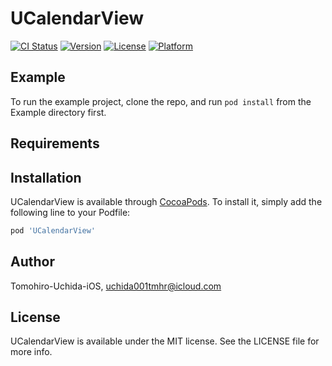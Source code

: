 # UCalendarView

[![CI Status](https://img.shields.io/travis/Tomohiro-Uchida-iOS/UCalendarView.svg?style=flat)](https://travis-ci.org/Tomohiro-Uchida-iOS/UCalendarView)
[![Version](https://img.shields.io/cocoapods/v/UCalendarView.svg?style=flat)](https://cocoapods.org/pods/UCalendarView)
[![License](https://img.shields.io/cocoapods/l/UCalendarView.svg?style=flat)](https://cocoapods.org/pods/UCalendarView)
[![Platform](https://img.shields.io/cocoapods/p/UCalendarView.svg?style=flat)](https://cocoapods.org/pods/UCalendarView)

## Example

To run the example project, clone the repo, and run `pod install` from the Example directory first.

## Requirements

## Installation

UCalendarView is available through [CocoaPods](https://cocoapods.org). To install
it, simply add the following line to your Podfile:

```ruby
pod 'UCalendarView'
```

## Author

Tomohiro-Uchida-iOS, uchida001tmhr@icloud.com

## License

UCalendarView is available under the MIT license. See the LICENSE file for more info.
